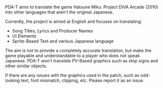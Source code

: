 PDA-T aims to translate the game Hatsune Miku: Project DIVA Arcade (2010) into other languages that aren't the original Japanese.

Currently, the project is aimed at English and focuses on translating:

- Song Titles, Lyrics and Producer Names
- UI Elements
- Sprite-Based Text and various Japanese language

The aim is not to provide a completely accurate translation, but make the game playable and understandable to a player who does not speak Japanese.
PDA-T won't translate PV-Based graphics such as stop signs and other similar objects.

If there are any issues with the graphics used in the patch, such as odd-looking text, font mismatch, clipping, etc. Please report it as an issue.
